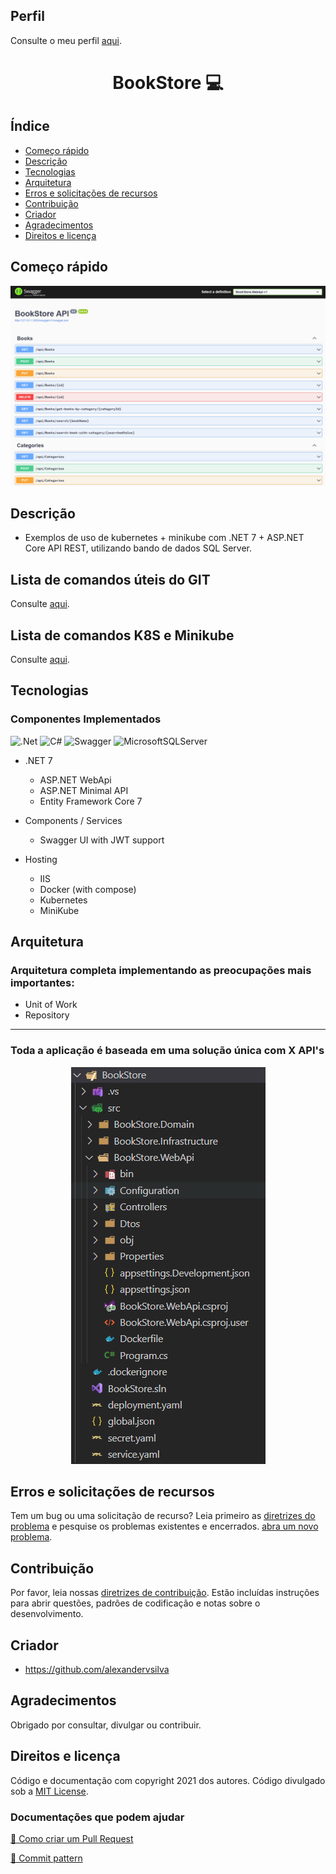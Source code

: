 <!--<p align="center" style="font-weight: bold;">
    <img alt="logo" src="https://user-images.githubusercontent.com/5068797/161198565-ac18c5ac-c0d9-4669-9568-b2009e944d77.png#gh-light-mode-only" />
    <img alt="logo" src="https://user-images.githubusercontent.com/5068797/161364257-0c1d81f6-62ac-4192-93f8-836b4ce0fd06.png#gh-dark-mode-only" />
    Logo aqui
</p>-->

## Perfil

Consulte o meu perfil <a href="https://github.com/alexandervieira/alexandervieira/blob/master/README.md">aqui</a>.

<h1 align="center" style="font-weight: bold;">BookStore 💻</h1>

## Índice

- [Começo rápido](#começo-rápido)
- [Descrição](#descrição)
- [Tecnologias](#tecnologias)
- [Arquitetura](#arquitetura)
- [Erros e solicitações de recursos](#erros-e-solicitações-de-recursos)
- [Contribuição](#contribuição)
- [Criador](#criador)
- [Agradecimentos](#agradecimentos)
- [Direitos e licença](#direitos-e-licença)

## Começo rápido

<p align="center" style="font-weight: bold;">
    <img alt="FrontEnd" src="https://github.com/alexandervieira/NET7.BookStore/blob/master/images/swagger-bookstore.png" />    
</p>

## Descrição

- Exemplos de uso de kubernetes + minikube com .NET 7 + ASP.NET Core API REST, utilizando bando de dados SQL Server.

## Lista de comandos úteis do GIT

Consulte <a href="https://github.com/alexandervieira/repositorio-base/blob/master/git.md">aqui</a>.

## Lista de comandos K8S e Minikube

Consulte <a href="https://github.com/alexandervieira/Lista.Comandos.k8s.Minikube/blob/master/README.md">aqui</a>.

## Tecnologias

### Componentes Implementados

[JAVASCRIPT__BADGE]: https://img.shields.io/badge/Javascript-000?style=for-the-badge&logo=javascript
[TYPESCRIPT__BADGE]: https://img.shields.io/badge/typescript-D4FAFF?style=for-the-badge&logo=typescript
[EXPRESS__BADGE]: https://img.shields.io/badge/express-005CFE?style=for-the-badge&logo=express
[VUE__BADGE]: https://img.shields.io/badge/VueJS-fff?style=for-the-badge&logo=vue
[NEST__BADGE]: https://img.shields.io/badge/nest-7026b9?style=for-the-badge&logo=nest
[GRAPHQL__BADGE]: https://img.shields.io/badge/GraphQL-e10098?style=for-the-badge&logo=graphql
[JAVA_BADGE]:https://img.shields.io/badge/java-%23ED8B00.svg?style=for-the-badge&logo=openjdk&logoColor=white
[SPRING_BADGE]: https://img.shields.io/badge/spring-%236DB33F.svg?style=for-the-badge&logo=spring&logoColor=white
[MONGO_BADGE]:https://img.shields.io/badge/MongoDB-%234ea94b.svg?style=for-the-badge&logo=mongodb&logoColor=white
[AWS_BADGE]:https://img.shields.io/badge/AWS-%23FF9900.svg?style=for-the-badge&logo=amazon-aws&logoColor=white
[DOTNET_BADGE]:https://img.shields.io/badge/.NET-5C2D91?style=for-the-badge&logo=.net&logoColor=white
[AZURE_BADGE]:https://img.shields.io/badge/azure-%230072C6.svg?style=for-the-badge&logo=microsoftazure&logoColor=white
[CSHARP_BADGE]:https://img.shields.io/badge/c%23-%23239120.svg?style=for-the-badge&logo=csharp&logoColor=white
[SWAGGER_BADGE]:https://img.shields.io/badge/-Swagger-%23Clojure?style=for-the-badge&logo=swagger&logoColor=white
[SQLSERVER_BADGE]:https://img.shields.io/badge/Microsoft%20SQL%20Server-CC2927?style=for-the-badge&logo=microsoft%20sql%20server&logoColor=white

![.Net][DOTNET_BADGE]
![C#][CSHARP_BADGE]
![Swagger][SWAGGER_BADGE]
![MicrosoftSQLServer][SQLSERVER_BADGE]

- .NET 7    
    - ASP.NET WebApi
    - ASP.NET Minimal API   
    - Entity Framework Core 7

- Components / Services
    - Swagger UI with JWT support   

- Hosting
    - IIS   
    - Docker (with compose)
    - Kubernetes
    - MiniKube

## Arquitetura

### Arquitetura completa implementando as preocupações mais importantes:

- Unit of Work
- Repository

---

### Toda a aplicação é baseada em uma solução única com X API's

<p align="center">
    <img alt="read before" src="https://github.com/alexandervieira/NET7.BookStore/blob/master/images/bookstore-arquitetura.png" />
</p>

## Erros e solicitações de recursos
Tem um bug ou uma solicitação de recurso? Leia primeiro as [diretrizes do problema](https://reponame/blob/master/CONTRIBUTING.md)  e pesquise os problemas existentes e encerrados. [abra um novo problema](https://github.com/alexandervieira/repositorio-base/issues).

## Contribuição

Por favor, leia nossas [diretrizes de contribuição](https://reponame/blob/master/CONTRIBUTING.md). Estão incluídas instruções para abrir questões, padrões de codificação e notas sobre o desenvolvimento.

## Criador

- <https://github.com/alexandervsilva>

## Agradecimentos

Obrigado por consultar, divulgar ou contribuir.

## Direitos e licença

Código e documentação com copyright 2021 dos autores. Código divulgado sob a [MIT License](https://github.com/alexandervieira/repositorio-base/blob/master/LICENSE).

<h3>Documentações que podem ajudar</h3>

[📝 Como criar um Pull Request](https://www.atlassian.com/br/git/tutorials/making-a-pull-request)

[💾 Commit pattern](https://gist.github.com/joshbuchea/6f47e86d2510bce28f8e7f42ae84c716)
